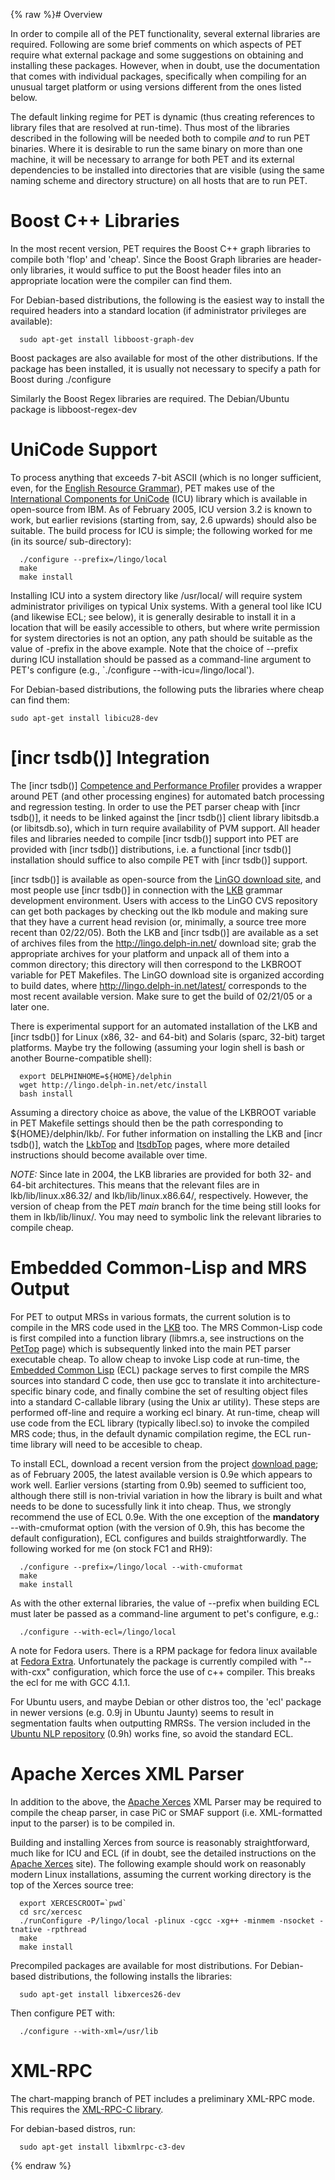 {% raw %}# Overview

In order to compile all of the PET functionality, several external
libraries are required. Following are some brief comments on which
aspects of PET require what external package and some suggestions on
obtaining and installing these packages. However, when in doubt, use the
documentation that comes with individual packages, specifically when
compiling for an unusual target platform or using versions different
from the ones listed below.

The default linking regime for PET is dynamic (thus creating references
to library files that are resolved at run-time). Thus most of the
libraries described in the following will be needed both to compile
*and* to run PET binaries. Where it is desirable to run the same binary
on more than one machine, it will be necessary to arrange for both PET
and its external dependencies to be installed into directories that are
visible (using the same naming scheme and directory structure) on all
hosts that are to run PET.

# Boost C++ Libraries

In the most recent version, PET requires the Boost C++ graph libraries
to compile both 'flop' and 'cheap'. Since the Boost Graph libraries are
header-only libraries, it would suffice to put the Boost header files
into an appropriate location were the compiler can find them.

For Debian-based distributions, the following is the easiest way to
install the required headers into a standard location (if administrator
privileges are available):

      sudo apt-get install libboost-graph-dev 

Boost packages are also available for most of the other distributions.
If the package has been installed, it is usually not necessary to
specify a path for Boost during ./configure

Similarly the Boost Regex libraries are required. The Debian/Ubuntu
package is libboost-regex-dev

# UniCode Support

To process anything that exceeds 7-bit ASCII (which is no longer
sufficient, even, for the [English Resource
Grammar](http://www.delph-in.net/erg/)), PET makes use of the
[International Components for
UniCode](http://icu.sourceforge.net/download/) (ICU) library which is
available in open-source from IBM. As of February 2005, ICU version 3.2
is known to work, but earlier revisions (starting from, say, 2.6
upwards) should also be suitable. The build process for ICU is simple;
the following worked for me (in its source/ sub-directory):

      ./configure --prefix=/lingo/local
      make
      make install

Installing ICU into a system directory like /usr/local/ will require
system administrator priviliges on typical Unix systems. With a general
tool like ICU (and likewise ECL; see below), it is generally desirable
to install it in a location that will be easily accessible to others,
but where write permission for system directories is not an option, any
path should be suitable as the value of -prefix in the above example.
Note that the choice of --prefix during ICU installation should be
passed as a command-line argument to PET's configure (e.g.,
\`./configure --with-icu=/lingo/local').

For Debian-based distributions, the following puts the libraries where
cheap can find them:

    sudo apt-get install libicu28-dev

# \[incr tsdb()\] Integration

The \[incr tsdb()\] [Competence and Performance
Profiler](http://www.delph-in.net/itsdb/) provides a wrapper around PET
(and other processing engines) for automated batch processing and
regression testing. In order to use the PET parser cheap with \[incr
tsdb()\], it needs to be linked against the \[incr tsdb()\] client
library libitsdb.a (or libitsdb.so), which in turn require availability
of PVM support. All header files and libraries needed to compile \[incr
tsdb()\] support into PET are provided with \[incr tsdb()\]
distributions, i.e. a functional \[incr tsdb()\] installation should
suffice to also compile PET with \[incr tsdb()\] support.

\[incr tsdb()\] is available as open-source from the [LinGO download
site](http://lingo.delph-in.net/), and most people use \[incr tsdb()\]
in connection with the [LKB](http://www.delph-in.net/lkb/) grammar
development environment. Users with access to the LinGO CVS repository
can get both packages by checking out the lkb module and making sure
that they have a current head revision (or, minimally, a source tree
more recent than 02/22/05). Both the LKB and \[incr tsdb()\] are
available as a set of archives files from the
<http://lingo.delph-in.net/> download site; grab the appropriate
archives for your platform and unpack all of them into a common
directory; this directory will then correspond to the LKBROOT variable
for PET Makefiles. The LinGO download site is organized according to
build dates, where <http://lingo.delph-in.net/latest/> corresponds to
the most recent available version. Make sure to get the build of
02/21/05 or a later one.

There is experimental support for an automated installation of the LKB
and \[incr tsdb()\] for Linux (x86, 32- and 64-bit) and Solaris (sparc,
32-bit) target platforms. Maybe try the following (assuming your login
shell is bash or another Bourne-compatible shell):

      export DELPHINHOME=${HOME}/delphin
      wget http://lingo.delph-in.net/etc/install
      bash install

Assuming a directory choice as above, the value of the LKBROOT variable
in PET Makefile settings should then be the path corresponding to
${HOME}/delphin/lkb/. For futher information on installing the LKB and
\[incr tsdb()\], watch the [LkbTop](../LkbTop) and [ItsdbTop](../ItsdbTop)
pages, where more detailed instructions should become available over
time.

*NOTE:* Since late in 2004, the LKB libraries are provided for both 32-
and 64-bit architectures. This means that the relevant files are in
lkb/lib/linux.x86.32/ and lkb/lib/linux.x86.64/, respectively. However,
the version of cheap from the PET *main* branch for the time being still
looks for them in lkb/lib/linux/. You may need to symbolic link the
relevant libraries to compile cheap.

# Embedded Common-Lisp and MRS Output

For PET to output MRSs in various formats, the current solution is to
compile in the MRS code used in the [LKB](http://www.delph-in.net/lkb/)
too. The MRS Common-Lisp code is first compiled into a function library
(libmrs.a, see instructions on the [PetTop](../PetTop) page) which is
subsequently linked into the main PET parser executable cheap. To allow
cheap to invoke Lisp code at run-time, the [Embedded Common
Lisp](http://ecls.sourceforge.net) (ECL) package serves to first compile
the MRS sources into standard C code, then use gcc to translate it into
architecture-specific binary code, and finally combine the set of
resulting object files into a standard C-callable library (using the
Unix ar utility). These steps are performed off-line and require a
working ecl binary. At run-time, cheap will use code from the ECL
library (typically libecl.so) to invoke the compiled MRS code; thus, in
the default dynamic compilation regime, the ECL run-time library will
need to be accesible to cheap.

To install ECL, download a recent version from the project [download
page](http://sourceforge.net/projects/ecls/); as of February 2005, the
latest available version is 0.9e which appears to work well. Earlier
versions (starting from 0.9b) seemed to sufficient too, although there
still is non-trivial variation in how the library is built and what
needs to be done to sucessfully link it into cheap. Thus, we strongly
recommend the use of ECL 0.9e. With the one exception of the
**mandatory** --with-cmuformat option (with the version of 0.9h, this
has become the default configuration), ECL configures and builds
straightforwardly. The following worked for me (on stock FC1 and RH9):

      ./configure --prefix=/lingo/local --with-cmuformat
      make
      make install

As with the other external libraries, the value of --prefix when
building ECL must later be passed as a command-line argument to pet's
configure, e.g.:

      ./configure --with-ecl=/lingo/local

A note for Fedora users. There is a RPM package for fedora linux
available at [Fedora Extra](http://fedoraproject.org/wiki/Extras).
Unfortunately the package is currently compiled with "--with-cxx"
configuration, which force the use of c++ compiler. This breaks the ecl
for me with GCC 4.1.1.

For Ubuntu users, and maybe Debian or other distros too, the 'ecl'
package in newer versions (e.g. 0.9j in Ubuntu Jaunty) seems to result
in segmentation faults when outputting RMRSs. The version included in
the [Ubuntu NLP repository](http://cl.naist.jp/~eric-n/ubuntu-nlp/)
(0.9h) works fine, so avoid the standard ECL.

# Apache Xerces XML Parser

In addition to the above, the [Apache
Xerces](http://xerces.apache.org/xerces-c/) XML Parser may be required
to compile the cheap parser, in case PiC or SMAF support (i.e.
XML-formatted input to the parser) is to be compiled in.

Building and installing Xerces from source is reasonably
straightforward, much like for ICU and ECL (if in doubt, see the
detailed instructions on the [Apache
Xerces](http://xerces.apache.org/xerces-c/) site). The following example
should work on reasonably modern Linux installations, assuming the
current working directory is the top of the Xerces source tree:

      export XERCESCROOT=`pwd`
      cd src/xercesc
      ./runConfigure -P/lingo/local -plinux -cgcc -xg++ -minmem -nsocket -tnative -rpthread
      make
      make install

Precompiled packages are available for most distributions. For
Debian-based distributions, the following installs the libraries:

      sudo apt-get install libxerces26-dev

Then configure PET with:

      ./configure --with-xml=/usr/lib

# XML-RPC

The chart-mapping branch of PET includes a preliminary XML-RPC mode.
This requires the [XML-RPC-C library](http://xmlrpc-c.sourceforge.net/).

For debian-based distros, run:

      sudo apt-get install libxmlrpc-c3-dev
{% endraw %}
